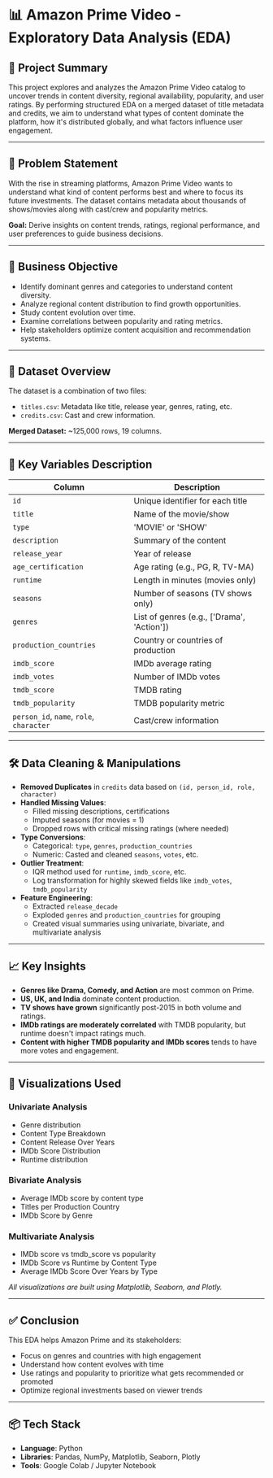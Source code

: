 # 📊 Amazon Prime Video - Exploratory Data Analysis (EDA)

## 🧠 Project Summary

This project explores and analyzes the Amazon Prime Video catalog to uncover trends in content diversity, regional availability, popularity, and user ratings. By performing structured EDA on a merged dataset of title metadata and credits, we aim to understand what types of content dominate the platform, how it's distributed globally, and what factors influence user engagement.

---

## 📌 Problem Statement

With the rise in streaming platforms, Amazon Prime Video wants to understand what kind of content performs best and where to focus its future investments. The dataset contains metadata about thousands of shows/movies along with cast/crew and popularity metrics. 

**Goal:** Derive insights on content trends, ratings, regional performance, and user preferences to guide business decisions.

---

## 🎯 Business Objective

- Identify dominant genres and categories to understand content diversity.
- Analyze regional content distribution to find growth opportunities.
- Study content evolution over time.
- Examine correlations between popularity and rating metrics.
- Help stakeholders optimize content acquisition and recommendation systems.

---

## 📂 Dataset Overview

The dataset is a combination of two files:
- `titles.csv`: Metadata like title, release year, genres, rating, etc.
- `credits.csv`: Cast and crew information.

**Merged Dataset:** ~125,000 rows, 19 columns.

---

## 🔑 Key Variables Description

| Column                | Description                                      |
|-----------------------|--------------------------------------------------|
| `id`                  | Unique identifier for each title                |
| `title`               | Name of the movie/show                          |
| `type`                | 'MOVIE' or 'SHOW'                               |
| `description`         | Summary of the content                          |
| `release_year`        | Year of release                                 |
| `age_certification`   | Age rating (e.g., PG, R, TV-MA)                 |
| `runtime`             | Length in minutes (movies only)                |
| `seasons`             | Number of seasons (TV shows only)              |
| `genres`              | List of genres (e.g., ['Drama', 'Action'])     |
| `production_countries`| Country or countries of production             |
| `imdb_score`          | IMDb average rating                             |
| `imdb_votes`          | Number of IMDb votes                            |
| `tmdb_score`          | TMDB rating                                     |
| `tmdb_popularity`     | TMDB popularity metric                          |
| `person_id`, `name`, `role`, `character` | Cast/crew information       |

---

## 🛠️ Data Cleaning & Manipulations

- **Removed Duplicates** in `credits` data based on `(id, person_id, role, character)`
- **Handled Missing Values**:
  - Filled missing descriptions, certifications
  - Imputed seasons (for movies = 1)
  - Dropped rows with critical missing ratings (where needed)
- **Type Conversions**:
  - Categorical: `type`, `genres`, `production_countries`
  - Numeric: Casted and cleaned `seasons`, `votes`, etc.
- **Outlier Treatment**:
  - IQR method used for `runtime`, `imdb_score`, etc.
  - Log transformation for highly skewed fields like `imdb_votes`, `tmdb_popularity`
- **Feature Engineering**:
  - Extracted `release_decade`
  - Exploded `genres` and `production_countries` for grouping
  - Created visual summaries using univariate, bivariate, and multivariate analysis

---

## 📈 Key Insights

- **Genres like Drama, Comedy, and Action** are most common on Prime.
- **US, UK, and India** dominate content production.
- **TV shows have grown** significantly post-2015 in both volume and ratings.
- **IMDb ratings are moderately correlated** with TMDB popularity, but runtime doesn't impact ratings much.
- **Content with higher TMDB popularity and IMDb scores** tends to have more votes and engagement.

---

## 🧩 Visualizations Used

### Univariate Analysis
- Genre distribution
- Content Type Breakdown
- Content Release Over Years
- IMDb Score Distribution
- Runtime distribution

### Bivariate Analysis
- Average IMDb score by content type
- Titles per Production Country
- IMDb Score by Genre

### Multivariate Analysis
- IMDb score vs tmdb_score vs popularity
- IMDb Score vs Runtime by Content Type
- Average IMDb Score Over Years by Type

_All visualizations are built using Matplotlib, Seaborn, and Plotly._

---

## ✅ Conclusion

This EDA helps Amazon Prime and its stakeholders:
- Focus on genres and countries with high engagement
- Understand how content evolves with time
- Use ratings and popularity to prioritize what gets recommended or promoted
- Optimize regional investments based on viewer trends

---

## 📦 Tech Stack

- **Language**: Python  
- **Libraries**: Pandas, NumPy, Matplotlib, Seaborn, Plotly  
- **Tools**: Google Colab / Jupyter Notebook


